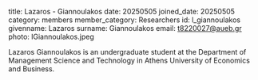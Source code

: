 title: Lazaros - Giannoulakos
date: 20250505
joined_date: 20250505
category: members
member_category: Researchers
id: l_giannoulakos
givenname: Lazaros 
surname: Giannoulakos 
email: t8220027@aueb.gr 
photo: lGiannoulakos.jpeg

Lazaros Giannoulakos is an undergraduate student at the Department of Management Science and Technology in Athens University of Economics and Business.